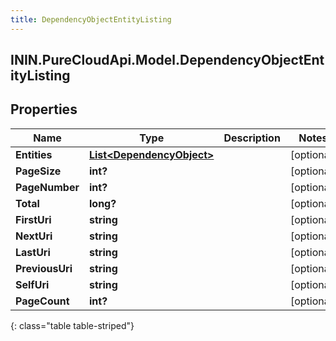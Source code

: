 ```yaml
---
title: DependencyObjectEntityListing
---
```

## ININ.PureCloudApi.Model.DependencyObjectEntityListing

## Properties

|Name | Type | Description | Notes|
|------------ | ------------- | ------------- | -------------|
| **Entities** | [**List&lt;DependencyObject&gt;**](DependencyObject.html) |  | [optional] |
| **PageSize** | **int?** |  | [optional] |
| **PageNumber** | **int?** |  | [optional] |
| **Total** | **long?** |  | [optional] |
| **FirstUri** | **string** |  | [optional] |
| **NextUri** | **string** |  | [optional] |
| **LastUri** | **string** |  | [optional] |
| **PreviousUri** | **string** |  | [optional] |
| **SelfUri** | **string** |  | [optional] |
| **PageCount** | **int?** |  | [optional] |
{: class="table table-striped"}


